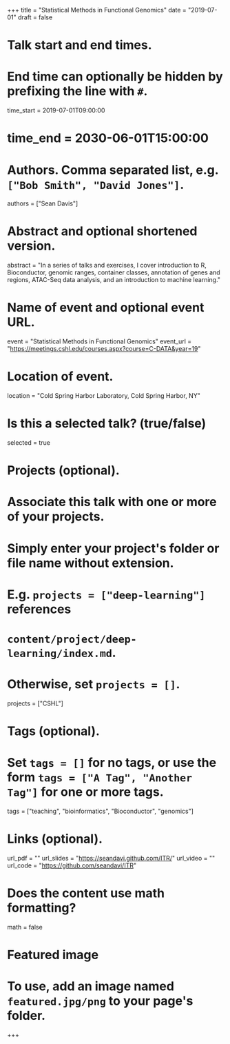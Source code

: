 +++
title = "Statistical Methods in Functional Genomics"
date = "2019-07-01"
draft = false

# Talk start and end times.
#   End time can optionally be hidden by prefixing the line with `#`.
time_start = 2019-07-01T09:00:00
# time_end = 2030-06-01T15:00:00

# Authors. Comma separated list, e.g. `["Bob Smith", "David Jones"]`.
authors = ["Sean Davis"]

# Abstract and optional shortened version.
abstract = "In a series of talks and exercises, I cover introduction to R, Bioconductor, genomic ranges, container classes, annotation of genes and regions, ATAC-Seq data analysis, and an introduction to machine learning."

# Name of event and optional event URL.
event = "Statistical Methods in Functional Genomics"
event_url = "https://meetings.cshl.edu/courses.aspx?course=C-DATA&year=19"

# Location of event.
location = "Cold Spring Harbor Laboratory, Cold Spring Harbor, NY"

# Is this a selected talk? (true/false)
selected = true

# Projects (optional).
#   Associate this talk with one or more of your projects.
#   Simply enter your project's folder or file name without extension.
#   E.g. `projects = ["deep-learning"]` references 
#   `content/project/deep-learning/index.md`.
#   Otherwise, set `projects = []`.
projects = ["CSHL"]

# Tags (optional).
#   Set `tags = []` for no tags, or use the form `tags = ["A Tag", "Another Tag"]` for one or more tags.
tags = ["teaching", "bioinformatics", "Bioconductor", "genomics"]

# Links (optional).
url_pdf = ""
url_slides = "https://seandavi.github.com/ITR/"
url_video = ""
url_code = "https://github.com/seandavi/ITR"

# Does the content use math formatting?
math = false

# Featured image
# To use, add an image named `featured.jpg/png` to your page's folder. 
+++

